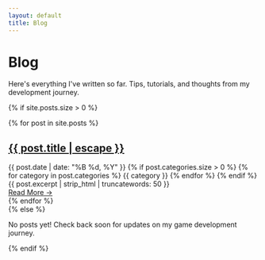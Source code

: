 ```yaml
---
layout: default
title: Blog
---
```


<div class="fade-in-up">
  <h1>Blog</h1>
  <p class="lead">Here's everything I've written so far. Tips, tutorials, and thoughts from my development journey.</p>
  
  {% if site.posts.size > 0 %}
    <div class="posts-container">
      {% for post in site.posts %}
      <article class="post-item">
        <h2 class="post-title">
          <a href="{{ post.url | relative_url }}">{{ post.title | escape }}</a>
        </h2>
        <div class="post-meta">
          <time datetime="{{ post.date | date_to_xmlschema }}">{{ post.date | date: "%B %d, %Y" }}</time>
          {% if post.categories.size > 0 %}
            <span class="post-categories">
              {% for category in post.categories %}
                <span class="category">{{ category }}</span>
              {% endfor %}
            </span>
          {% endif %}
        </div>
        <div class="post-excerpt">
          {{ post.excerpt | strip_html | truncatewords: 50 }}
        </div>
        <a href="{{ post.url | relative_url }}" class="read-more-btn">Read More →</a>
      </article>
      {% endfor %}
    </div>
  {% else %}
    <div class="no-posts">
      <p>No posts yet! Check back soon for updates on my game development journey.</p>
    </div>
  {% endif %}
</div>